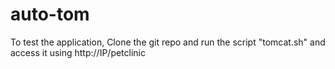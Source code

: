 # auto-tom

To test the application, Clone the git repo and run the script "tomcat.sh"
and access it using http://IP/petclinic

